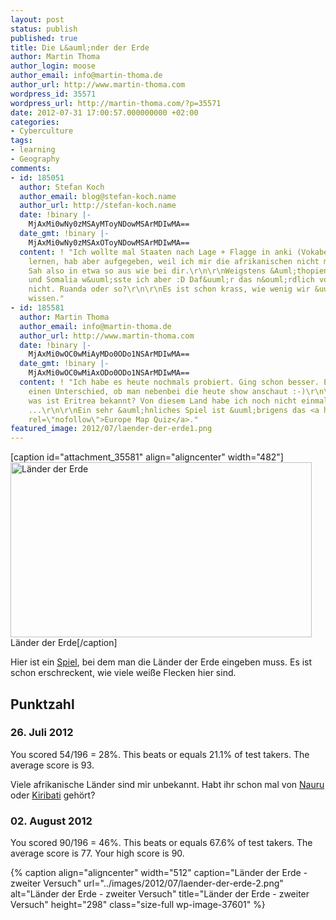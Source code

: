 ```yaml
---
layout: post
status: publish
published: true
title: Die L&auml;nder der Erde
author: Martin Thoma
author_login: moose
author_email: info@martin-thoma.de
author_url: http://www.martin-thoma.com
wordpress_id: 35571
wordpress_url: http://martin-thoma.com/?p=35571
date: 2012-07-31 17:00:57.000000000 +02:00
categories:
- Cyberculture
tags:
- learning
- Geography
comments:
- id: 185051
  author: Stefan Koch
  author_email: blog@stefan-koch.name
  author_url: http://stefan-koch.name
  date: !binary |-
    MjAxMi0wNy0zMSAyMToyNDowMSArMDIwMA==
  date_gmt: !binary |-
    MjAxMi0wNy0zMSAxOToyNDowMSArMDIwMA==
  content: ! "Ich wollte mal Staaten nach Lage + Flagge in anki (Vokabellernprogramm)
    lernen, hab aber aufgegeben, weil ich mir die afrikanischen nicht merken konnte.
    Sah also in etwa so aus wie bei dir.\r\n\r\nWeigstens &Auml;thopien und Eritrea
    und Somalia w&uuml;sste ich aber :D Daf&uuml;r das n&ouml;rdlich von S&uuml;dafrika
    nicht. Ruanda oder so?\r\n\r\nEs ist schon krass, wie wenig wir &uuml;ber Afrika
    wissen."
- id: 185581
  author: Martin Thoma
  author_email: info@martin-thoma.de
  author_url: http://www.martin-thoma.com
  date: !binary |-
    MjAxMi0wOC0wMiAyMDo0ODo1NSArMDIwMA==
  date_gmt: !binary |-
    MjAxMi0wOC0wMiAxODo0ODo1NSArMDIwMA==
  content: ! "Ich habe es heute nochmals probiert. Ging schon besser. Es macht wohl
    einen Unterschied, ob man nebenbei die heute show anschaut :-)\r\n\r\nF&uuml;r
    was ist Eritrea bekannt? Von diesem Land habe ich noch nicht einmal geh&ouml;rt
    ...\r\n\r\nEin sehr &auml;hnliches Spiel ist &uuml;brigens das <a href=\"http://www.jetpunk.com/quizzes/map-quiz-europe.php\"
    rel=\"nofollow\">Europe Map Quiz</a>."
featured_image: 2012/07/laender-der-erde1.png
---
```

[caption id="attachment_35581" align="aligncenter" width="482"]<a href="http://martin-thoma.com/wp-content/uploads/2012/07/laender-der-erde.png"><img class=" wp-image-35581 " title="L&auml;nder der Erde" src="http://martin-thoma.com/wp-content/uploads/2012/07/laender-der-erde.png" alt="L&auml;nder der Erde" width="482" height="280" /></a> L&auml;nder der Erde[/caption]

Hier ist ein <a href="http://www.jetpunk.com/quizzes/lander-der-welt-quiz">Spiel</a>, bei dem man die L&auml;nder der Erde eingeben muss. Es ist schon erschreckent, wie viele wei&szlig;e Flecken hier sind.

<h2>Punktzahl</h2>
<h3>26. Juli 2012</h3>
You scored 54/196 = 28%.
This beats or equals 21.1% of test takers.
The average score is 93.

Viele afrikanische L&auml;nder sind mir unbekannt. Habt ihr schon mal von <a href="http://de.wikipedia.org/wiki/Nauru">Nauru</a> oder <a href="http://de.wikipedia.org/wiki/Kiribati">Kiribati</a> geh&ouml;rt?

<h3>02. August 2012</h3>
You scored 90/196 = 46%.
This beats or equals 67.6% of test takers.
The average score is 77.
Your high score is 90.

{% caption align="aligncenter" width="512" caption="L&auml;nder der Erde - zweiter Versuch" url="../images/2012/07/laender-der-erde-2.png" alt="L&auml;nder der Erde - zweiter Versuch" title="L&auml;nder der Erde - zweiter Versuch" height="298" class="size-full wp-image-37601" %}
